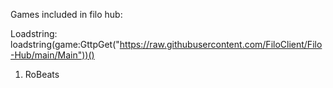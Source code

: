Games included in filo hub:

Loadstring: loadstring(game:GttpGet("https://raw.githubusercontent.com/FiloClient/Filo-Hub/main/Main"))()

1) RoBeats
